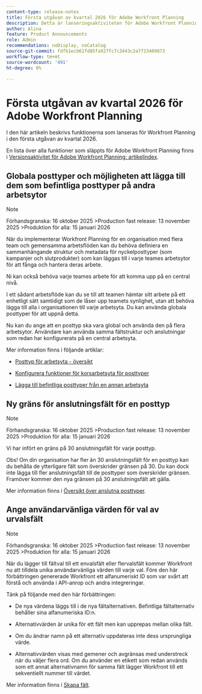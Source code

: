 ```yaml
---
content-type: release-notes
title: Första utgåvan av kvartal 2026 för Adobe Workfront Planning
description: Detta är lanseringsaktiviteten för Adobe Workfront Planning-produkten för första kvartalet 2026.
author: Alina
feature: Product Announcements
role: Admin
recommendations: noDisplay, noCatalog
source-git-commit: fdfb1ecb61fd85fa927fc7c3443c2a7f23409873
workflow-type: tm+mt
source-wordcount: '491'
ht-degree: 0%

---
```


# Första utgåvan av kvartal 2026 för Adobe Workfront Planning

I den här artikeln beskrivs funktionerna som lanseras för Workfront Planning i den första utgåvan av kvartal 2026.

<!--keep the sentence below for all future quarterly release pages-->

En lista över alla funktioner som släppts för Adobe Workfront Planning finns i [Versionsaktivitet för Adobe Workfront Planning: artikelindex](/help/quicksilver/product-announcements/product-releases/planning-release-activity/planning-release-activity-article-index.md).


## Globala posttyper och möjligheten att lägga till dem som befintliga posttyper på andra arbetsytor

>[!NOTE]
>
>Förhandsgranska: 16 oktober 2025
>&#x200B;>Production fast release: 13 november 2025
>&#x200B;>Produktion för alla: 15 januari 2026

När du implementerar Workfront Planning för en organisation med flera team och gemensamma arbetsflöden kan du behöva definiera en sammanhängande struktur och metadata för nyckelposttyper (som kampanjer och slutprodukter) som kan läggas till i varje teames arbetsytor för att fånga och hantera deras arbete.

Ni kan också behöva varje teames arbete för att komma upp på en central nivå.

I ett sådant arbetsflöde kan du se till att teamen hämtar sitt arbete på ett enhetligt sätt samtidigt som de låser upp teamets synlighet, utan att behöva lägga till alla i organisationen till varje arbetsyta. Du kan använda globala posttyper för att uppnå detta.

Nu kan du ange att en posttyp ska vara global och använda den på flera arbetsytor. Användare kan använda samma fältstruktur och anslutningar som redan har konfigurerats på en central arbetsyta.

Mer information finns i följande artiklar:

* [Posttyp för arbetsyta - översikt](/help/quicksilver/planning/architecture/cross-workspace-record-types-overview.md)

* [Konfigurera funktioner för korsarbetsyta för posttyper](/help/quicksilver/planning/architecture/configure-record-type-cross-workspace-capabilities.md)

* [Lägga till befintliga posttyper från en annan arbetsyta](/help/quicksilver/planning/architecture/add-existing-record-types-from-another-workspace.md)

## Ny gräns för anslutningsfält för en posttyp

>[!NOTE]
>
>Förhandsgranska: 16 oktober 2025
>&#x200B;>Production fast release: 13 november 2025
>&#x200B;>Produktion för alla: 15 januari 2026

Vi har infört en gräns på 30 anslutningsfält för varje posttyp.

Obs! Om din organisation har fler än 30 anslutningsfält för en posttyp kan du behålla de ytterligare fält som överskrider gränsen på 30. Du kan dock inte lägga till fler anslutningsfält till de posttyper som överskrider gränsen. Framöver kommer den nya gränsen på 30 anslutningsfält att gälla.

Mer information finns i [Översikt över anslutna posttyper](/help/quicksilver/planning/architecture/connect-record-types-overview.md).

## Ange användarvänliga värden för val av urvalsfält

>[!NOTE]
>
>Förhandsgranska: 16 oktober 2025
>&#x200B;>Production fast release: 13 november 2025
>&#x200B;>Produktion för alla: 15 januari 2026

När du lägger till fältval till ett envalsfält eller flervalsfält kommer Workfront nu att tilldela unika användarvänliga värden till varje val. Före den här förbättringen genererade Workfront ett alfanumeriskt ID som var svårt att förstå och använda i API-anrop och andra integreringar.

Tänk på följande med den här förbättringen:

* De nya värdena läggs till i de nya fältalternativen. Befintliga fältalternativ behåller sina alfanumeriska ID:n.

* Alternativvärden är unika för ett fält men kan upprepas mellan olika fält.

* Om du ändrar namn på ett alternativ uppdateras inte dess ursprungliga värde.

* Alternativvärden visas med gemener och avgränsas med understreck när du väljer flera ord. Om du använder en etikett som redan används som ett annat alternativnamn för samma fält lägger Workfront till ett sekventiellt nummer till värdet.

Mer information finns i [Skapa fält](/help/quicksilver/planning/fields/create-fields.md).